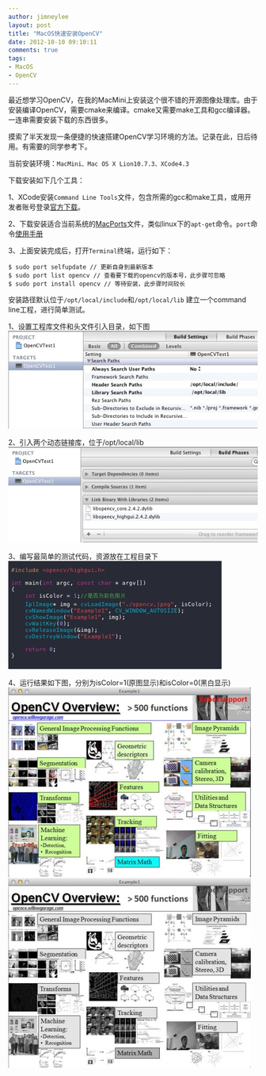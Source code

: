 ```yaml
---
author: jimneylee
layout: post
title: "MacOS快速安装OpenCV"
date: 2012-10-10 09:10:11
comments: true
tags:
- MacOS
- OpenCV
---
```


最近想学习OpenCV，在我的MacMini上安装这个很不错的开源图像处理库。由于安装编译OpenCV，需要cmake来编译。cmake又需要make工具和gcc编译器。一连串需要安装下载的东西很多。

摸索了半天发现一条便捷的快速搭建OpenCV学习环境的方法。记录在此，日后待用。有需要的同学参考下。

当前安装环境：`MacMini、Mac OS X Lion10.7.3、XCode4.3`

下载安装如下几个工具：

1、XCode安装`Command Line Tools`文件，包含所需的gcc和make工具，或用开发者账号登录[官方下载](https://developer.apple.com/downloads/index.action)。

2、下载安装适合当前系统的[MacPorts](https://distfiles.macports.org/MacPorts/)文件，类似linux下的`apt-get`命令。`port`命令[使用手册](http://guide.macports.org/#installing.macports)

3、上面安装完成后，打开`Terminal`终端，运行如下：

	$ sudo port selfupdate // 更新自身到最新版本
	$ sudo port list opencv // 查看要下载的opencv的版本号，此步骤可忽略
	$ sudo port install opencv // 等待安装，此步骤时间较长

安装路径默认位于`/opt/local/include`和`/opt/local/lib`
建立一个command line工程，进行简单测试。

1、设置工程库文件和头文件引入目录，如下图
![](/static/images/quick-install-opencv-in-macos/set-search-paths.jpg)

2、引入两个动态链接库，位于/opt/local/lib
![](/static/images/quick-install-opencv-in-macos/add-two-dynamic-lib.jpg)

3、编写最简单的测试代码，资源放在工程目录下
![](/static/images/quick-install-opencv-in-macos/sample-code.jpg)

4、运行结果如下图，分别为isColor=1(原图显示)和isColor=0(黑白显示)
![](/static/images/quick-install-opencv-in-macos/result-color-image.jpg)
![](/static/images/quick-install-opencv-in-macos/result-blackwhite-image.jpg)